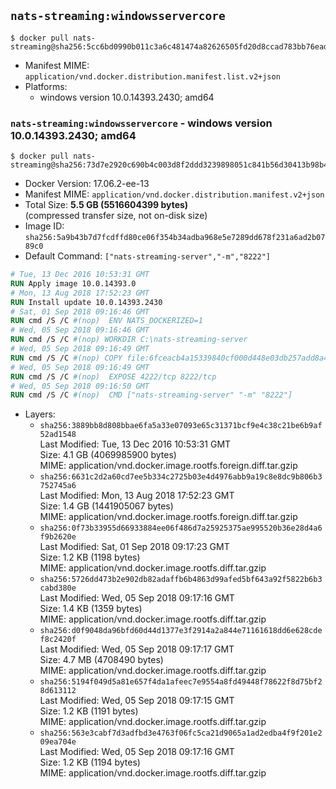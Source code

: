 ## `nats-streaming:windowsservercore`

```console
$ docker pull nats-streaming@sha256:5cc6bd0990b011c3a6c481474a82626505fd20d8ccad783bb76ead4e7da4bfc6
```

-	Manifest MIME: `application/vnd.docker.distribution.manifest.list.v2+json`
-	Platforms:
	-	windows version 10.0.14393.2430; amd64

### `nats-streaming:windowsservercore` - windows version 10.0.14393.2430; amd64

```console
$ docker pull nats-streaming@sha256:73d7e2920c690b4c003d8f2ddd3239898051c841b56d30413b98b417dcb270ae
```

-	Docker Version: 17.06.2-ee-13
-	Manifest MIME: `application/vnd.docker.distribution.manifest.v2+json`
-	Total Size: **5.5 GB (5516604399 bytes)**  
	(compressed transfer size, not on-disk size)
-	Image ID: `sha256:5a9b43b7d7fcdffd80ce06f354b34adba968e5e7289dd678f231a6ad2b0789c0`
-	Default Command: `["nats-streaming-server","-m","8222"]`

```dockerfile
# Tue, 13 Dec 2016 10:53:31 GMT
RUN Apply image 10.0.14393.0
# Mon, 13 Aug 2018 17:52:23 GMT
RUN Install update 10.0.14393.2430
# Sat, 01 Sep 2018 09:16:46 GMT
RUN cmd /S /C #(nop)  ENV NATS_DOCKERIZED=1
# Wed, 05 Sep 2018 09:16:46 GMT
RUN cmd /S /C #(nop) WORKDIR C:\nats-streaming-server
# Wed, 05 Sep 2018 09:16:49 GMT
RUN cmd /S /C #(nop) COPY file:6fceacb4a15339840cf000d448e03db257add8a4e5daf67cfcafa881a6bcc60e in nats-streaming-server.exe 
# Wed, 05 Sep 2018 09:16:49 GMT
RUN cmd /S /C #(nop)  EXPOSE 4222/tcp 8222/tcp
# Wed, 05 Sep 2018 09:16:50 GMT
RUN cmd /S /C #(nop)  CMD ["nats-streaming-server" "-m" "8222"]
```

-	Layers:
	-	`sha256:3889bb8d808bbae6fa5a33e07093e65c31371bcf9e4c38c21be6b9af52ad1548`  
		Last Modified: Tue, 13 Dec 2016 10:53:31 GMT  
		Size: 4.1 GB (4069985900 bytes)  
		MIME: application/vnd.docker.image.rootfs.foreign.diff.tar.gzip
	-	`sha256:6631c2d2a60cd7ee5b334c2725b03e4d4976abb9a19c8e8dc9b806b3752745a6`  
		Last Modified: Mon, 13 Aug 2018 17:52:23 GMT  
		Size: 1.4 GB (1441905067 bytes)  
		MIME: application/vnd.docker.image.rootfs.foreign.diff.tar.gzip
	-	`sha256:0f73b33955d66933884ee06f486d7a25925375ae995520b36e28d4a6f9b2620e`  
		Last Modified: Sat, 01 Sep 2018 09:17:23 GMT  
		Size: 1.2 KB (1198 bytes)  
		MIME: application/vnd.docker.image.rootfs.diff.tar.gzip
	-	`sha256:5726dd473b2e902db82adaffb6b4863d99afed5bf643a92f5822b6b3cabd380e`  
		Last Modified: Wed, 05 Sep 2018 09:17:16 GMT  
		Size: 1.4 KB (1359 bytes)  
		MIME: application/vnd.docker.image.rootfs.diff.tar.gzip
	-	`sha256:d0f9048da96bfd60d44d1377e3f2914a2a844e71161618dd6e628cdef8c2420f`  
		Last Modified: Wed, 05 Sep 2018 09:17:17 GMT  
		Size: 4.7 MB (4708490 bytes)  
		MIME: application/vnd.docker.image.rootfs.diff.tar.gzip
	-	`sha256:5194f049d5a81e657f4da1afeec7e9554a8fd49448f78622f8d75bf28d613112`  
		Last Modified: Wed, 05 Sep 2018 09:17:15 GMT  
		Size: 1.2 KB (1191 bytes)  
		MIME: application/vnd.docker.image.rootfs.diff.tar.gzip
	-	`sha256:563e3cabf7d3adfbd3e4763f06fc5ca21d9065a1ad2edba4f9f201e209ea704e`  
		Last Modified: Wed, 05 Sep 2018 09:17:16 GMT  
		Size: 1.2 KB (1194 bytes)  
		MIME: application/vnd.docker.image.rootfs.diff.tar.gzip

